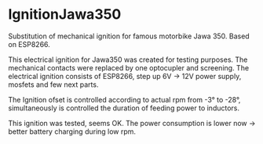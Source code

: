# IgnitionJawa350
Substitution of mechanical ignition for famous motorbike Jawa 350. Based on ESP8266.

This electrical ignition for Jawa350 was created for testing purposes. The mechanical 
contacts were replaced by one optocupler and screening. The electrical ignition consists
of ESP8266, step up 6V -> 12V power supply, mosfets and few next parts.

The Ignition ofset is controlled according to actual rpm from -3° to -28°, simultaneously
is controlled the duration of feeding power to inductors.

This ignition was tested, seems OK. The power consumption is lower now -> better battery
charging during low rpm.
